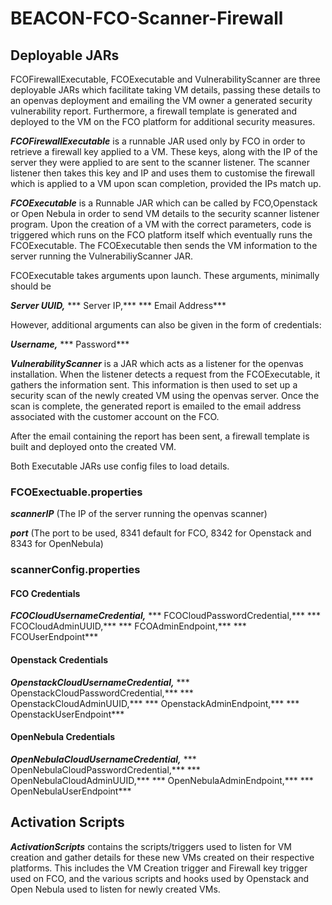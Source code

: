 # BEACON-FCO-Scanner-Firewall

## Deployable JARs

FCOFirewallExecutable, FCOExecutable and VulnerabilityScanner are three deployable JARs which facilitate taking VM details, passing these details to an openvas deployment and emailing the VM owner a generated security vulnerability report.  Furthermore, a firewall template is generated and deployed to the VM on the FCO platform for additional security measures.

***FCOFirewallExecutable*** is a runnable JAR used only by FCO in order to retrieve a firewall key applied to a VM.  These keys, along with the IP of the server they were applied to are sent to the scanner listener.  The scanner listener then takes this key and IP and uses them to customise the firewall which is applied to a VM upon scan completion, provided the IPs match up.

***FCOExecutable*** is a Runnable JAR which can be called by FCO,Openstack or Open Nebula in order to send VM details to the security scanner listener program.  Upon the creation of a VM with the correct parameters, code is triggered which runs on the FCO platform itself which eventually runs the FCOExecutable. The FCOExecutable then sends the VM information to the server running the VulnerabiliyScanner JAR.

FCOExecutable takes arguments upon launch.  These arguments, minimally should be

***Server UUID,***
*** Server IP,***
*** Email Address***

However, additional arguments can also be given in the form of credentials:

***Username,***
*** Password***

***VulnerabilityScanner*** is a JAR which acts as a listener for the openvas installation.  When the listener detects a request from the FCOExecutable, it gathers the information sent.  This information is then used to set up a security scan of the newly created VM using the openvas server.  Once the scan is complete, the generated report is emailed to the email address associated with the customer account on the FCO.  

After the email containing the report has been sent, a firewall template is built and deployed onto the created VM.

Both Executable JARs use config files to load details.

### FCOExectuable.properties

***scannerIP*** (The IP of the server running the openvas scanner)

***port*** (The port to be used, 8341 default for FCO, 8342 for Openstack and 8343 for OpenNebula)

### scannerConfig.properties

#### FCO Credentials

***FCOCloudUsernameCredential,***
*** FCOCloudPasswordCredential,***
*** FCOCloudAdminUUID,***
*** FCOAdminEndpoint,***
*** FCOUserEndpoint***

#### Openstack Credentials

***OpenstackCloudUsernameCredential,***
*** OpenstackCloudPasswordCredential,***
*** OpenstackCloudAdminUUID,***
*** OpenstackAdminEndpoint,***
*** OpenstackUserEndpoint***

#### OpenNebula Credentials
	
***OpenNebulaCloudUsernameCredential,***
*** OpenNebulaCloudPasswordCredential,***
*** OpenNebulaCloudAdminUUID,***
*** OpenNebulaAdminEndpoint,***
*** OpenNebulaUserEndpoint***

## Activation Scripts

***ActivationScripts*** contains the scripts/triggers used to listen for VM creation and gather details for these new VMs created on their respective platforms.  This includes the VM Creation trigger and Firewall key trigger used on FCO, and the various scripts and hooks used by Openstack and Open Nebula used to listen for newly created VMs.
